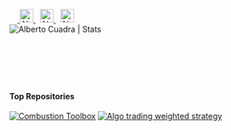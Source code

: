 &ensp;&ensp;<a href="https://scholar.google.es/citations?user=oEyJUfcAAAAJ&hl=es&oi=ao">
  <img alt="Alberto Cuadra | Google Scholar" width="24px" src="https://upload.wikimedia.org/wikipedia/commons/c/c7/Google_Scholar_logo.svg" />
</a>&nbsp;
<a href="https://www.researchgate.net/profile/Alberto_Cuadra_Lara">
  <img alt="Alberto Cuadra | ResearchGate" width="24px" src="https://upload.wikimedia.org/wikipedia/commons/thumb/5/5e/ResearchGate_icon_SVG.svg/32px-ResearchGate_icon_SVG.svg.png" />
</a>&nbsp;
<a href="https://orcid.org/0000-0001-8280-2426">
  <img alt="Alberto Cuadra | ORCID iD" width="24px" src="https://upload.wikimedia.org/wikipedia/commons/0/06/ORCID_iD.svg" />
</a>
<br>
<a href="https://acuadralara.com/">
  <img align="left" alt="Alberto Cuadra | Stats" src="https://github-readme-stats.vercel.app/api?username=AlbertoCuadra&show_icons=true&include_all_commits=true&hide_title=true&hide=contribs&hide_border=true&bg_color=ffffff&icon_color=2a9d8fff&title_color=2a9d8fff" />
</a>

<br>
<br>
<br>
<br>
<br>

#### Top Repositories
[![Combustion Toolbox](https://github-readme-stats.vercel.app/api/pin/?username=AlbertoCuadra&repo=combustion_toolbox)](https://github.com/AlbertoCuadra/combustion_toolbox)
[![Algo trading weighted strategy](https://github-readme-stats.vercel.app/api/pin/?username=AlbertoCuadra&repo=algo_trading_weighted_strategy)](https://github.com/AlbertoCuadra/algo_trading_weighted_strategy)
